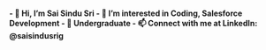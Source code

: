 <h4>- 👋 Hi, I’m Sai Sindu Sri
- 👀 I’m interested in Coding, Salesforce Development
- 🌱 Undergraduate
- 📫 Connect with me at LinkedIn: @saisindusrig</h4>

<!---
saisindusrig/saisindusrig is a ✨ special ✨ repository because its `README.md` (this file) appears on your GitHub profile.
You can click the Preview link to take a look at your changes.
--->
